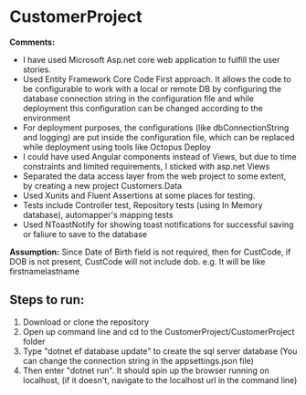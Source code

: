 # CustomerProject

**Comments:**
* I have used Microsoft Asp.net core web application to fulfill the user stories.
* Used Entity Framework Core Code First approach. It allows the code to be configurable to work with a local or remote DB by configuring the database connection string in the configuration file and while deployment this configuration can be changed according to the environment
* For deployment purposes, the configurations (like dbConnectionString and logging) are put inside the configuration file, which can be replaced while deployment using tools like Octopus Deploy
* I could have used Angular components instead of Views, but due to time constraints and limited requirements, I sticked with asp.net Views
* Separated the data access layer from the web project to some extent, by creating a new project Customers.Data
* Used Xunits and Fluent Assertions at some places for testing. 
* Tests include Controller test, Repository tests (using In Memory database), automapper's mapping tests
* Used NToastNotify for showing toast notifications for successful saving or faliure to save to the database

**Assumption:**
Since Date of Birth field is not required, then for CustCode, if DOB is not present, CustCode will not include dob. e.g. It will be like firstnamelastname

## Steps to run:
1. Download or clone the repository
2. Open up command line and cd to the CustomerProject/CustomerProject folder
3. Type "dotnet ef database update" to create the sql server database (You can change the connection string in the appsettings.json file)
4. Then enter "dotnet run". It should spin up the browser running on localhost, (if it doesn't, navigate to the localhost url in the command line)
